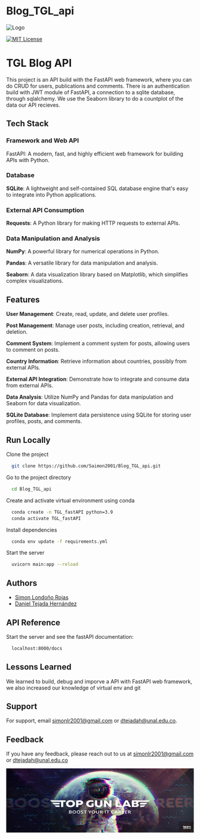
# Blog_TGL_api

![Logo](./images/proyecto_final.png)

[![MIT License](https://img.shields.io/badge/License-MIT-green.svg)](https://choosealicense.com/licenses/mit/)

# TGL Blog API


This project is an API build with the FastAPI web framework, where you can do CRUD for users, publications and comments. There is an authentication build with JWT module of FastAPI, a connection to a sqlite database, through sqlalchemy. We use the Seaborn library to do a countplot of the data our API recieves. 


## Tech Stack


### **Framework and Web API**
FastAPI: A modern, fast, and highly efficient web framework for building APIs with Python.

### **Database**
**SQLite**: A lightweight and self-contained SQL database engine that's easy to integrate into Python applications.

### **External API Consumption**
**Requests**: A Python library for making HTTP requests to external APIs.

### **Data Manipulation and Analysis**
**NumPy**: A powerful library for numerical operations in Python.

**Pandas**: A versatile library for data manipulation and analysis.

**Seaborn**: A data visualization library based on Matplotlib, which simplifies complex visualizations.

## Features

**User Management**: Create, read, update, and delete user profiles.

**Post Management**: Manage user posts, including creation, retrieval, and deletion.

**Comment System**: Implement a comment system for posts, allowing users to comment on posts.

**Country Information**: Retrieve information about countries, possibly from external APIs.

**External API Integration**: Demonstrate how to integrate and consume data from external APIs.

**Data Analysis**: Utilize NumPy and Pandas for data manipulation and Seaborn for data visualization.

**SQLite Database**: Implement data persistence using SQLite for storing user profiles, posts, and comments.


## Run Locally

Clone the project

```bash
  git clone https://github.com/Saimon2001/Blog_TGL_api.git
```

Go to the project directory

```bash
  cd Blog_TGL_api
```

Create and activate virtual environment using conda

```bash
  conda create -n TGL_fastAPI python=3.9
  conda activate TGL_fastAPI
```

Install dependencies

```bash
  conda env update -f requirements.yml
```

Start the server

```bash
  uvicorn main:app --reload
```


## Authors

- [Simon Londoño Rojas]([https://www.linkedin.com/in/simon-londono-rojas])
- [Daniel Tejada Hernández]([www.linkedin.com/in/dtejadah])


## API Reference

Start the server and see the fastAPI documentation: 
```bash
  localhost:8000/docs
```

## Lessons Learned

We learned to build, debug and imporve a API with FastAPI web framework, we also increased our knowledge of virtual env and git


## Support

For support, email simonlr2001@gmail.com or dtejadah@unal.edu.co.


## Feedback

If you have any feedback, please reach out to us at simonlr2001@gmail.com or dtejadah@unal.edu.co


![Logo](./images/topGunLab.jpg)
